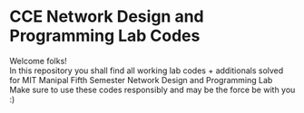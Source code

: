 # CCE Network Design and Programming Lab Codes

Welcome folks!\
In this repository you shall find all working lab codes + additionals solved for MIT Manipal Fifth Semester Network Design and Programming Lab\
Make sure to use these codes responsibly and may be the force be with you :)

